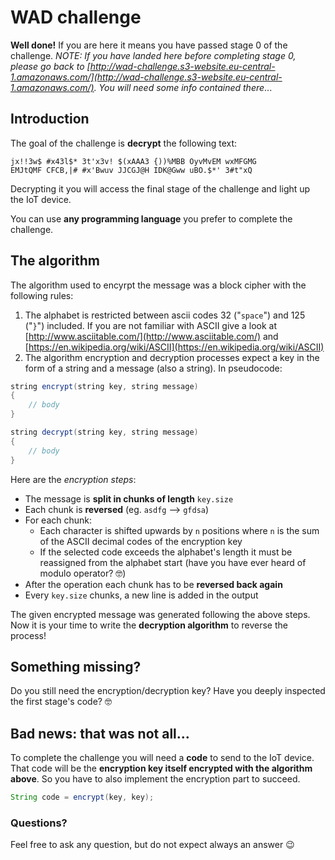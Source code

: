 # WAD challenge

**Well done!** If you are here it means you have passed stage 0 of the challenge. *NOTE: If you have landed here before completing stage 0, please go back to [http://wad-challenge.s3-website.eu-central-1.amazonaws.com/](http://wad-challenge.s3-website.eu-central-1.amazonaws.com/). You will need some info contained there*...

## Introduction
The goal of the challenge is **decrypt** the following text:
```
jx!!3w$ #x43l$* 3t'x3v! $(xAAA3 {))%MBB OyvMvEM wxMFGMG
EMJtQMF CFCB,|# #x'Bwuv JJCGJ@H IDK@Gww uBO.$*' 3#t"xQ
```
Decrypting it you will access the final stage of the challenge and light up the IoT device.

You can use **any programming language** you prefer to complete the challenge.

## The algorithm
The algorithm used to encyrpt the message was a block cipher with the following rules:

1. The alphabet is restricted between ascii codes 32 ("`space`") and 125 ("`}`") included. If you are not familiar with ASCII give a look at [http://www.asciitable.com/](http://www.asciitable.com/) and [https://en.wikipedia.org/wiki/ASCII](https://en.wikipedia.org/wiki/ASCII)
2. The algorithm encryption and decryption processes expect a key in the form of a string and a message (also a string). In pseudocode:

```java
string encrypt(string key, string message)
{
    // body
}

string decrypt(string key, string message)
{
    // body
}
```

Here are the *encryption steps*:
- The message is **split in chunks of length** `key.size`
- Each chunk is **reversed** (eg. `asdfg` --> `gfdsa`)
- For each chunk:
    - Each character is shifted upwards by `n` positions where `n` is the sum of the ASCII decimal codes of the encryption key
    - If the selected code exceeds the alphabet's length it must be reassigned from the alphabet start (have you have ever heard of modulo operator? 🤓)
- After the operation each chunk has to be **reversed back again**
- Every `key.size` chunks, a new line is added in the output

The given encrypted message was generated following the above steps. Now it is your time to write the **decryption algorithm** to reverse the process!

## Something missing?

Do you still need the encryption/decryption key? Have you deeply inspected the first stage's code? 🤓

## Bad news: that was not all...

To complete the challenge you will need a **code** to send to the IoT device. That code will be the **encryption key itself encrypted with the algorithm above**. So you have to also implement the encryption part to succeed.

```java
String code = encrypt(key, key);
```
### Questions?

Feel free to ask any question, but do not expect always an answer 😉
